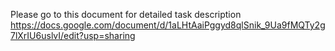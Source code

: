 Please go to this document for detailed task description
https://docs.google.com/document/d/1aLHtAaiPggyd8qlSnik_9Ua9fMQTy2g7lXrIU6uslvI/edit?usp=sharing

